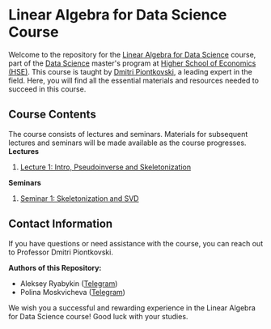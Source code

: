 # Linear Algebra for Data Science Course

Welcome to the repository for the [Linear Algebra for Data Science](https://www.hse.ru/en/edu/courses/470902553) course, part of the [Data Science](https://www.hse.ru/ma/datasci/) master's program at [Higher School of Economics (HSE)](https://www.hse.ru/). This course is taught by [Dmitri Piontkovski](https://www.hse.ru/en/org/persons/64913), a leading expert in the field. Here, you will find all the essential materials and resources needed to succeed in this course.

<!--- 
## Course Description

In the lecture course, we consider some topics of linear algebra beyond the standard first year course which are extremely important for applications. Mostly, these are applications to data analysis and machine learning, as well as to economics and statistics. We begin with inversions of rectangle matrices, that is, we discuss pseudo-inverse matrices (and their connections to the linear regression model). Among others, we discuss iteration methods (and their using in models of random walk on a graph applied to Internet search such as PageRank algorithm), matrix decompositions (such as SVD) and methods of dimension decreasing (with their connection to some image compression algorithms), and the theory of matrix norms and perturbation theory (for error estimates in matrix computations). The course includes also symbolic methods in systems of algebraic equations, approximation problems, Chebyshev polynomials, matrix functions such as exponents etc. We plan to invite some external lecturers who successfully apply linear algebra in their work. The students are also be invited to give their own talks on additional topics of applied or theoretical linear algebra.
-->
## Course Contents

The course consists of lectures and seminars. Materials for subsequent lectures and seminars will be made available as the course progresses.
**Lectures**
1. [Lecture 1: Intro, Pseudoinverse and Skeletonization](https://raw.githubusercontent.com/kamranuz/linal-course-hse/master/lecture-notes/lecture01-pseudoinverse.pdf) 

**Seminars**
1. [Seminar 1: Skeletonization and SVD](https://raw.githubusercontent.com/kamranuz/linal-course-hse/master/seminars/seminar01-svd.pdf) 

## Contact Information

If you have questions or need assistance with the course, you can reach out to Professor Dmitri Piontkovski.

**Authors of this Repository:**
- Aleksey Ryabykin ([Telegram](https://t.me/addicted_by))
- Polina Moskvicheva ([Telegram](https://t.me/gumanitariinenuzhny))

We wish you a successful and rewarding experience in the Linear Algebra for Data Science course! Good luck with your studies.

